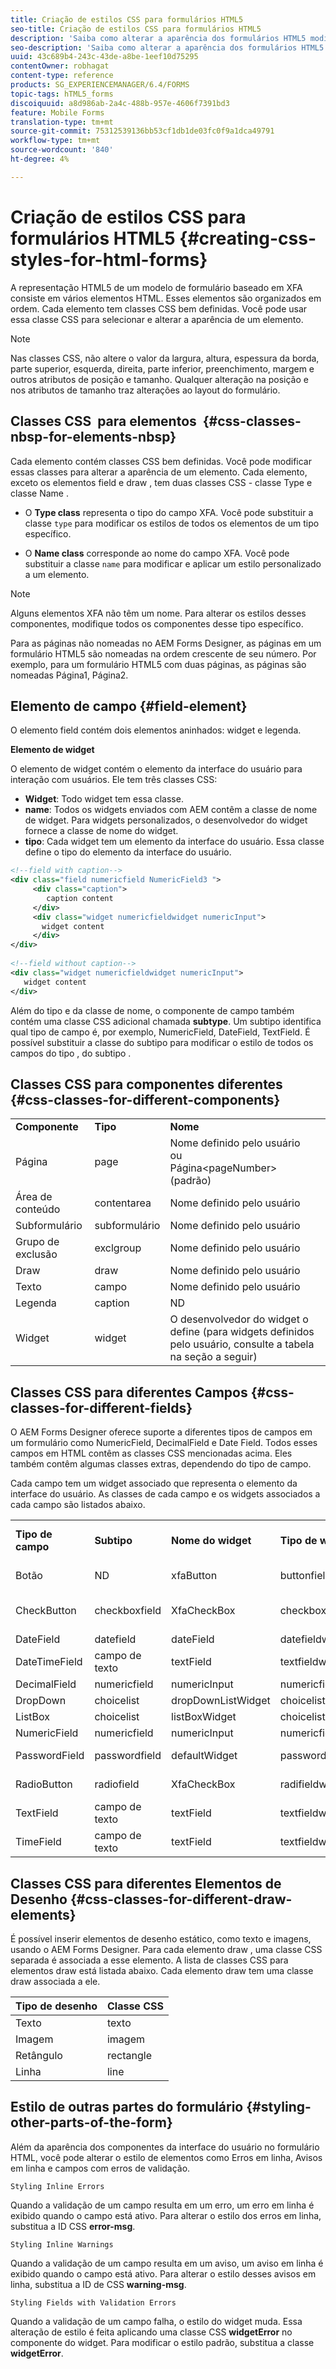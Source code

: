 ```yaml
---
title: Criação de estilos CSS para formulários HTML5
seo-title: Criação de estilos CSS para formulários HTML5
description: 'Saiba como alterar a aparência dos formulários HTML5 modificando a classe CSS associada ao elemento de formulário HTML. '
seo-description: 'Saiba como alterar a aparência dos formulários HTML5 modificando a classe CSS associada ao elemento de formulário HTML. '
uuid: 43c689b4-243c-43de-a8be-1eef10d75295
contentOwner: robhagat
content-type: reference
products: SG_EXPERIENCEMANAGER/6.4/FORMS
topic-tags: hTML5_forms
discoiquuid: a8d986ab-2a4c-488b-957e-4606f7391bd3
feature: Mobile Forms
translation-type: tm+mt
source-git-commit: 75312539136bb53cf1db1de03fc0f9a1dca49791
workflow-type: tm+mt
source-wordcount: '840'
ht-degree: 4%

---
```



# Criação de estilos CSS para formulários HTML5 {#creating-css-styles-for-html-forms}

A representação HTML5 de um modelo de formulário baseado em XFA consiste em vários elementos HTML. Esses elementos são organizados em ordem. Cada elemento tem classes CSS bem definidas. Você pode usar essa classe CSS para selecionar e alterar a aparência de um elemento.

>[!NOTE]
>
>Nas classes CSS, não altere o valor da largura, altura, espessura da borda, parte superior, esquerda, direita, parte inferior, preenchimento, margem e outros atributos de posição e tamanho. Qualquer alteração na posição e nos atributos de tamanho traz alterações ao layout do formulário.

## Classes CSS  para elementos  {#css-classes-nbsp-for-elements-nbsp}

Cada elemento contém classes CSS bem definidas. Você pode modificar essas classes para alterar a aparência de um elemento. Cada elemento, exceto os elementos field e draw , tem duas classes CSS - classe Type e classe Name .

* O **Type class** representa o tipo do campo XFA. Você pode substituir a classe `type` para modificar os estilos de todos os elementos de um tipo específico.

* O **Name class** corresponde ao nome do campo XFA. Você pode substituir a classe `name` para modificar e aplicar um estilo personalizado a um elemento.

>[!NOTE]
>
>Alguns elementos XFA não têm um nome. Para alterar os estilos desses componentes, modifique todos os componentes desse tipo específico.

Para as páginas não nomeadas no AEM Forms Designer, as páginas em um formulário HTML5 são nomeadas na ordem crescente de seu número. Por exemplo, para um formulário HTML5 com duas páginas, as páginas são nomeadas Página1, Página2.

## Elemento de campo {#field-element}

O elemento field contém dois elementos aninhados: widget e legenda.

**Elemento de widget**

O elemento de widget contém o elemento da interface do usuário para interação com usuários. Ele tem três classes CSS:

* **Widget**: Todo widget tem essa classe.
* **name**: Todos os widgets enviados com AEM contêm a classe de nome de widget. Para widgets personalizados, o desenvolvedor do widget fornece a classe de nome do widget.
* **tipo**: Cada widget tem um elemento da interface do usuário. Essa classe define o tipo do elemento da interface do usuário.

```xml
<!--field with caption-->
<div class="field numericfield NumericField3 ">
     <div class="caption">
        caption content
     </div>
     <div class="widget numericfieldwidget numericInput">
       widget content
     </div>
</div>
 
<!--field without caption-->
<div class="widget numericfieldwidget numericInput">
   widget content
</div>
```

Além do tipo e da classe de nome, o componente de campo também contém uma classe CSS adicional chamada **subtype**. Um subtipo identifica qual tipo de campo é, por exemplo, NumericField, DateField, TextField. É possível substituir a classe do subtipo para modificar o estilo de todos os campos do tipo , do subtipo .

## Classes CSS para componentes diferentes {#css-classes-for-different-components}

<table> 
 <tbody> 
  <tr> 
   <td><strong>Componente</strong></td> 
   <td><strong>Tipo</strong></td> 
   <td><strong>Nome</strong></td> 
  </tr> 
  <tr> 
   <td>Página</td> 
   <td>page</td> 
   <td>Nome definido pelo usuário<br /> ou<br /> Página&lt;pageNumber&gt; (padrão)</td> 
  </tr> 
  <tr> 
   <td>Área de conteúdo</td> 
   <td>contentarea</td> 
   <td>Nome definido pelo usuário</td> 
  </tr> 
  <tr> 
   <td>Subformulário</td> 
   <td>subformulário</td> 
   <td>Nome definido pelo usuário</td> 
  </tr> 
  <tr> 
   <td>Grupo de exclusão</td> 
   <td>exclgroup</td> 
   <td>Nome definido pelo usuário</td> 
  </tr> 
  <tr> 
   <td>Draw</td> 
   <td>draw</td> 
   <td>Nome definido pelo usuário</td> 
  </tr> 
  <tr> 
   <td>Texto</td> 
   <td>campo</td> 
   <td>Nome definido pelo usuário</td> 
  </tr> 
  <tr> 
   <td>Legenda</td> 
   <td>caption</td> 
   <td>ND</td> 
  </tr> 
  <tr> 
   <td>Widget</td> 
   <td>widget</td> 
   <td>O desenvolvedor do widget o define (para widgets definidos pelo usuário, consulte a tabela na seção a seguir)</td> 
  </tr> 
 </tbody> 
</table>

## Classes CSS para diferentes Campos {#css-classes-for-different-fields}

O AEM Forms Designer oferece suporte a diferentes tipos de campos em um formulário como NumericField, DecimalField e Date Field. Todos esses campos em HTML contêm as classes CSS mencionadas acima. Eles também contêm algumas classes extras, dependendo do tipo de campo.

Cada campo tem um widget associado que representa o elemento da interface do usuário. As classes de cada campo e os widgets associados a cada campo são listados abaixo.

<table> 
 <tbody> 
  <tr> 
   <td><strong>Tipo de campo</strong></td> 
   <td><strong>Subtipo</strong></td> 
   <td><strong>Nome do widget</strong></td> 
   <td><strong>Tipo de widget</strong></td> 
   <td><strong>Tag da interface HTML</strong></td> 
  </tr> 
  <tr> 
   <td>Botão<br type="_moz" /> </td> 
   <td>ND</td> 
   <td>xfaButton<br type="_moz" /> </td> 
   <td>buttonfieldwidget<br type="_moz" /> </td> 
   <td>input type=button<br type="_moz" /> </td> 
  </tr> 
  <tr> 
   <td>CheckButton<br type="_moz" /> </td> 
   <td>checkboxfield<br /> </td> 
   <td>XfaCheckBox<br type="_moz" /> </td> 
   <td>checkboxfieldwidget<br type="_moz" /> </td> 
   <td>tipo de entrada=caixa de seleção<br type="_moz" /> </td> 
  </tr> 
  <tr> 
   <td>DateField<br type="_moz" /> </td> 
   <td>datefield<br type="_moz" /> </td> 
   <td>dateField<br type="_moz" /> </td> 
   <td>datefieldwidget<br type="_moz" /> </td> 
   <td>input type=text<br type="_moz" /> </td> 
  </tr> 
  <tr> 
   <td>DateTimeField<br type="_moz" /> </td> 
   <td>campo de texto<br type="_moz" /> </td> 
   <td>textField<br type="_moz" /> </td> 
   <td>textfieldwidget</td> 
   <td>input type=text<br type="_moz" /> </td> 
  </tr> 
  <tr> 
   <td>DecimalField<br type="_moz" /> </td> 
   <td>numericfield<br type="_moz" /> </td> 
   <td>numericInput<br type="_moz" /> </td> 
   <td>numericfieldwidget<br type="_moz" /> </td> 
   <td>input type=text<br type="_moz" /> </td> 
  </tr> 
  <tr> 
   <td>DropDown<br type="_moz" /> </td> 
   <td>choicelist<br type="_moz" /> </td> 
   <td>dropDownListWidget<br type="_moz" /> </td> 
   <td>choicelistwidget<br type="_moz" /> </td> 
   <td>select</td> 
  </tr> 
  <tr> 
   <td>ListBox<br type="_moz" /> </td> 
   <td>choicelist<br type="_moz" /> </td> 
   <td>listBoxWidget<br type="_moz" /> </td> 
   <td>choicelistwidget<br type="_moz" /> </td> 
   <td>ol</td> 
  </tr> 
  <tr> 
   <td>NumericField<br type="_moz" /> </td> 
   <td>numericfield<br type="_moz" /> </td> 
   <td>numericInput<br type="_moz" /> </td> 
   <td>numericfieldwidget<br type="_moz" /> </td> 
   <td>input type=text<br type="_moz" /> </td> 
  </tr> 
  <tr> 
   <td>PasswordField<br type="_moz" /> </td> 
   <td>passwordfield<br type="_moz" /> </td> 
   <td>defaultWidget<br type="_moz" /> </td> 
   <td>passwordfieldwidget<br type="_moz" /> </td> 
   <td>input type=password<br type="_moz" /> </td> 
  </tr> 
  <tr> 
   <td>RadioButton<br type="_moz" /> </td> 
   <td>radiofield<br type="_moz" /> </td> 
   <td>XfaCheckBox<br type="_moz" /> </td> 
   <td>radifieldwidget<br type="_moz" /> </td> 
   <td>tipo de entrada=rádio<br type="_moz" /> </td> 
  </tr> 
  <tr> 
   <td>TextField<br type="_moz" /> </td> 
   <td>campo de texto<br type="_moz" /> </td> 
   <td>textField<br type="_moz" /> </td> 
   <td>textfieldwidget<br type="_moz" /> </td> 
   <td>input type=text<br type="_moz" /> </td> 
  </tr> 
  <tr> 
   <td>TimeField<br type="_moz" /> </td> 
   <td>campo de texto<br type="_moz" /> </td> 
   <td>textField<br type="_moz" /> </td> 
   <td>textfieldwidget<br type="_moz" /> </td> 
   <td>input type=text<br type="_moz" /> </td> 
  </tr> 
 </tbody> 
</table>

## Classes CSS para diferentes Elementos de Desenho {#css-classes-for-different-draw-elements}

É possível inserir elementos de desenho estático, como texto e imagens, usando o AEM Forms Designer. Para cada elemento draw , uma classe CSS separada é associada a esse elemento. A lista de classes CSS para elementos draw está listada abaixo. Cada elemento draw tem uma classe draw associada a ele.

| **Tipo de desenho** | **Classe CSS** |
|---|---|
| Texto | texto |
| Imagem | imagem |
| Retângulo | rectangle |
| Linha | line |

## Estilo de outras partes do formulário {#styling-other-parts-of-the-form}

Além da aparência dos componentes da interface do usuário no formulário HTML, você pode alterar o estilo de elementos como Erros em linha, Avisos em linha e campos com erros de validação.

`Styling Inline Errors`

Quando a validação de um campo resulta em um erro, um erro em linha é exibido quando o campo está ativo. Para alterar o estilo dos erros em linha, substitua a ID CSS **error-msg**.

`Styling Inline Warnings`

Quando a validação de um campo resulta em um aviso, um aviso em linha é exibido quando o campo está ativo. Para alterar o estilo desses avisos em linha, substitua a ID de CSS **warning-msg**.

`Styling Fields with Validation Errors`

Quando a validação de um campo falha, o estilo do widget muda. Essa alteração de estilo é feita aplicando uma classe CSS **widgetError** no componente do widget. Para modificar o estilo padrão, substitua a classe **widgetError**.
